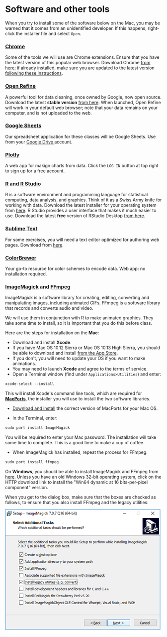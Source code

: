 # Software and other tools

When you try to install some of the software below on the Mac, you may be warned that it comes from an unidentified developer. If this happens, right-click the installer file and select `Open`.


### [Chrome](https://www.mozilla.org/en-US/firefox/new/)

Some of the tools we will use are Chrome extensions. Ensure that you have the latest version of this popular web browser. Download Chrome [from here](https://www.mozilla.org/en-US/firefox/all/); if already installed, make sure you are updated to the latest version [following these instructions](https://support.google.com/chrome/answer/95414?co=GENIE.Platform%3DDesktop&hl=en).

### [Open Refine](http://openrefine.org/)
A powerful tool for data cleaning, once owned by Google, now open source. Download the latest **stable version** [from here](http://openrefine.org/download.html). When launched, Open Refine will work in your default web browser; note that your data remains on your computer, and is not uploaded to the web.

### [Google Sheets](https://www.google.com/sheets/about/)
Our spreadsheet application for these classes will be Google Sheets. Use from your [Google Drive ]()account.

### [Plotly](https://plot.ly/)
A web app for makign charts from data. Click the `LOG IN` button at top right to sign up for a free account.

### [R](http://www.r-project.org/) and [R Studio](http://www.rstudio.com/)
R is a software environment and programming language for statistical computing, data analysis, and graphics. Think of it as a Swiss Army knife for working with data. Download the latest installer for your operating system from [here](https://cran.rstudio.com/). R Studio provides a user interface that makes it much easier to use. Download the latest **free** version of RStudio Desktop [from here](http://www.rstudio.com/products/rstudio/download/).

### [Sublime Text](http://www.sublimetext.com/)

For some exercises, you will need a text editor optimized for authoring web pages. Download from [here](http://www.sublimetext.com/3).

### [ColorBrewer](http://colorbrewer2.org/)
Your go-to resource for color schemes to encode data. Web app: no installation required.

### [ImageMagick](http://imagemagick.org/script/index.php) and [FFmpeg](http://ffmpeg.org/)

ImageMagick is a software library for creating, editing, converting and manipulating images, including animated GIFs. FFmpeg is a software library that records and converts audio and video.

We will use them in conjunction with R to make animated graphics. They take some time to install, so it is important that you do this before class.

Here are the steps for installation on the **Mac**:

 - Download and install **Xcode**.
  - If you have Mac OS 10.12 Sierra or Mac OS 10.13 High Sierra, you should be able to download and install [from the App Store](https://itunes.apple.com/us/app/xcode/id497799835?ls=1&mt=12).
  - If you don't, you will need to update your OS if you want to make animations.
  - You may need to launch **Xcode**  and agree to the terms of service.
 - Open a Terminal window (find under `Applications>Utilities`) and enter:
 ```R
xcode-select --install
 ```
 This will install Xcode's command line tools, which are required for [**MacPorts**](https://www.macports.org/), the installer you will use to install the two software libraries.
 - [Download and install](https://www.macports.org/install.php) the correct version of MacPorts for your Mac OS.

 - In the Terminal, enter:
 ```R
 sudo port install ImageMagick
 ```
 You will be required to enter your Mac password. The installation will take some time to complete. This is a good time to make a cup of coffee.
 
 - When ImageMagick has installed, repeat the process for FFmpeg:
  ```R
 sudo port install ffmpeg
 ```

On **Windows**, you should be able to install ImageMagick and FFmpeg from [here](https://www.imagemagick.org/script/download.php#windows). Unless you have an old Windows 32-bit operating system, click on the HTTP download link to install the "Win64 dynamic at 16 bits-per-pixel component" version.

When you get to the dialog box, make sure that the boxes are checked as follows, to ensure that you also install FFmpeg and the legacy utilities:

![](./img/software_1.png)








